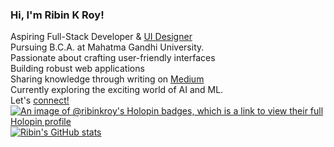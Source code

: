 ### Hi, I'm Ribin K Roy!

Aspiring Full-Stack Developer & [UI Designer](https://www.behance.net/ribinkroy)<br/>
Pursuing B.C.A. at Mahatma Gandhi University. <br/>
Passionate about crafting user-friendly interfaces<br/>
Building robust web applications<br/>
Sharing knowledge through writing on [Medium](https://medium.com/@ryson_theo)<br/>
Currently exploring the exciting world of AI and ML.<br/>
Let's [connect!](https://www.linkedin.com/in/ribin-k-roy-a429602a2/)
[![An image of @ribinkroy's Holopin badges, which is a link to view their full Holopin profile](https://holopin.me/ribinkroy)](https://holopin.io/@ribinkroy)
[![Ribin's GitHub stats](https://github-readme-stats.vercel.app/api?username=Ribin-K-Roy&show_icons=true&theme=radical)](https://github.com/anuraghazra/github-readme-stats)
